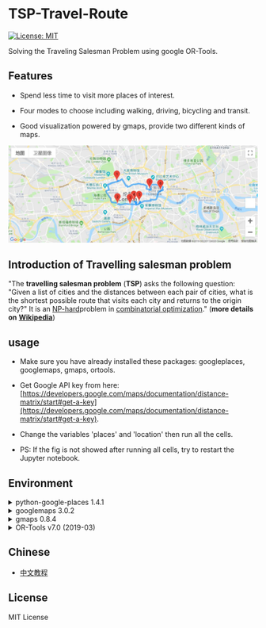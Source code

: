 # TSP-Travel-Route

[![License: MIT](https://img.shields.io/badge/License-MIT-yellow.svg)](https://opensource.org/licenses/MIT)

Solving the Traveling Salesman Problem using google OR-Tools.

## Features

* Spend less time to visit more places of interest.

* Four modes to choose including walking, driving, bicycling and transit.

* Good visualization powered by gmaps, provide two different kinds of maps.

![route showed on the map](googlemap.JPG)

## Introduction of Travelling salesman problem

"The **travelling salesman problem** (**TSP**) asks the following question: "Given a list of cities and the distances between each pair of cities, what is the shortest possible route that visits each city and returns to the origin city?" It is an [NP-hard](https://en.wikipedia.org/wiki/NP-hardness)problem in [combinatorial optimization](https://en.wikipedia.org/wiki/Combinatorial_optimization)." (**more details on** [**Wikipedia**](https://en.wikipedia.org/wiki/Travelling_salesman_problem))

## usage

* Make sure you have already installed these packages: googleplaces, googlemaps, gmaps, ortools.

* Get Google API key from here: [https://developers.google.com/maps/documentation/distance-matrix/start#get-a-key](https://developers.google.com/maps/documentation/distance-matrix/start#get-a-key).

* Change the variables 'places' and 'location' then run all the cells.

* PS: If the fig is not showed after running all cells, try to restart the Jupyter notebook.

## Environment

<details>
<summary>python-google-places 1.4.1</summary>

```
pip install python-google-places
```

</details>

<details>
<summary>googlemaps 3.0.2</summary>

```powershell
pip install googlemaps
```

</details>

<details>
<summary>gmaps 0.8.4</summary>

```powershell
pip install gmaps
```

</details>

<details>
<summary>OR-Tools v7.0 (2019-03)</summary>

```powershell
python -m pip install --upgrade --user
```

</details>

## Chinese

* [中文教程](https://luochang.ink/2019/04/09/%E7%94%A8Jupyter-notebook%E8%A7%84%E5%88%92%E6%97%85%E8%A1%8C%E8%B7%AF%E7%BA%BF/)

## License
MIT License
